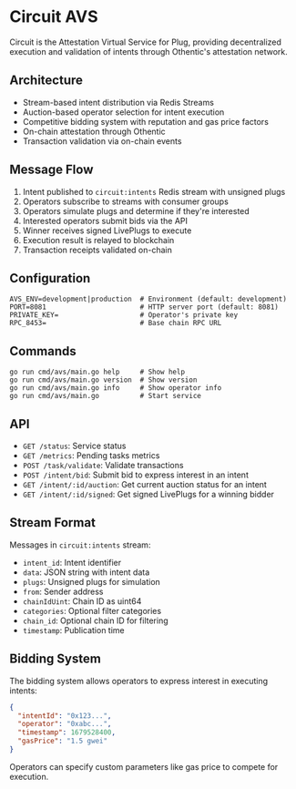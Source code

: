 # Circuit AVS

Circuit is the Attestation Virtual Service for Plug, providing decentralized execution and validation of intents through Othentic's attestation network.

## Architecture

- Stream-based intent distribution via Redis Streams
- Auction-based operator selection for intent execution
- Competitive bidding system with reputation and gas price factors
- On-chain attestation through Othentic
- Transaction validation via on-chain events

## Message Flow

1. Intent published to `circuit:intents` Redis stream with unsigned plugs
2. Operators subscribe to streams with consumer groups
3. Operators simulate plugs and determine if they're interested
4. Interested operators submit bids via the API
5. Winner receives signed LivePlugs to execute
6. Execution result is relayed to blockchain
7. Transaction receipts validated on-chain

## Configuration

```
AVS_ENV=development|production  # Environment (default: development)
PORT=8081                       # HTTP server port (default: 8081)
PRIVATE_KEY=                    # Operator's private key
RPC_8453=                       # Base chain RPC URL
```

## Commands

```
go run cmd/avs/main.go help     # Show help
go run cmd/avs/main.go version  # Show version
go run cmd/avs/main.go info     # Show operator info
go run cmd/avs/main.go          # Start service
```

## API

- `GET /status`: Service status
- `GET /metrics`: Pending tasks metrics
- `POST /task/validate`: Validate transactions
- `POST /intent/bid`: Submit bid to express interest in an intent
- `GET /intent/:id/auction`: Get current auction status for an intent
- `GET /intent/:id/signed`: Get signed LivePlugs for a winning bidder

## Stream Format

Messages in `circuit:intents` stream:
- `intent_id`: Intent identifier
- `data`: JSON string with intent data
- `plugs`: Unsigned plugs for simulation
- `from`: Sender address
- `chainIdUint`: Chain ID as uint64
- `categories`: Optional filter categories
- `chain_id`: Optional chain ID for filtering
- `timestamp`: Publication time

## Bidding System

The bidding system allows operators to express interest in executing intents:

```json
{
  "intentId": "0x123...",
  "operator": "0xabc...",
  "timestamp": 1679528400,
  "gasPrice": "1.5 gwei"
}
```

Operators can specify custom parameters like gas price to compete for execution.

